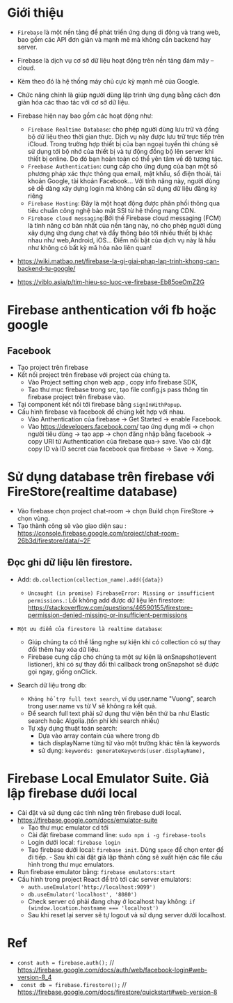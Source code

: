 # Giới thiệu

-   `Firebase` là một nền tảng để phát triển ứng dụng di động và trang web, bao gồm các API đơn giản và mạnh mẽ mà không cần backend hay server.
-   Firebase là dịch vụ cơ sở dữ liệu hoạt động trên nền tảng đám mây – cloud.
-   Kèm theo đó là hệ thống máy chủ cực kỳ mạnh mẽ của Google.
-   Chức năng chính là giúp người dùng lập trình ứng dụng bằng cách đơn giản hóa các thao tác với cơ sở dữ liệu.

-   Firebase hiện nay bao gồm các hoạt động như:

    -   `Firebase Realtime Database`: cho phép người dùng lưu trữ và đồng bộ dữ liệu theo thời gian thực. Dịch vụ này được lưu trữ trực tiếp trên iCloud. Trong trường hợp thiết bị của bạn ngoại tuyến thì chúng sẽ sử dụng tới bộ nhớ của thiết bị và tự động đồng bộ lên server khi thiết bị online. Do đó bạn hoàn toàn có thể yên tâm về độ tương tác.
    -   `Freebase Authentication`: cung cấp cho ứng dụng của bạn một số phương pháp xác thực thông qua email, mật khẩu, số điện thoải, tài khoản Google, tài khoản Facebook… Với tính năng này, người dùng sẽ dễ dàng xây dựng login mà không cần sử dụng dữ liệu đăng ký riêng
    -   `Firebase Hosting`: Đây là một hoạt động được phân phối thông qua tiêu chuẩn công nghệ bảo mật SSl từ hệ thống mạng CDN.
    -   `Firebase cloud messaging`:Bởi thế Firebase cloud messaging (FCM) là tính năng cơ bản nhất của nền tảng này, nó cho phép người dùng xây dựng ứng dụng chat và đẩy thông báo tới nhiều thiết bị khác nhau như web,Android, iOS… Điểm nổi bật của dịch vụ này là hầu như không có bất kỳ mã hóa nào liên quan!

-   https://wiki.matbao.net/firebase-la-gi-giai-phap-lap-trinh-khong-can-backend-tu-google/
-   https://viblo.asia/p/tim-hieu-so-luoc-ve-firebase-Eb85oeOmZ2G

# Firebase anthentication với fb hoặc google

## Facebook

-   Tạo project trên firebase
-   Kết nối project trên firebase với project của chúng ta.
    -   Vào Project setting chọn web app , copy info firebase SDK,
    -   Tạo thư mục firebase trong src, tạo file config.js pass thông tin firebase project trên firebase vào.
-   Tại component kết nối tới firebase bằng `signInWithPopup`.
-   Cấu hình firebase và facebook để chúng kết hợp với nhau.
    -   Vào Anthentication của firebase -> Get Started -> enable Facebook.
    -   Vào https://developers.facebook.com/ tạo ứng dụng mới -> chọn người tiêu dùng -> tạo app -> chọn đăng nhập bằng facebook -> copy URI từ Authentication của firebase qua-> save. Vào cài đặt copy ID và ID secret của facebook qua firebase -> Save -> Xong.

# Sử dụng database trên firebase với FireStore(realtime database)

-   Vào firebase chọn project chat-room -> chọn Build chọn FireStore -> chọn vùng.
-   Tạo thành công sẽ vào giao diện sau : https://console.firebase.google.com/project/chat-room-26b3d/firestore/data/~2F

## Đọc ghi dữ liệu lên firestore.

-   Add: `db.collection(collection_name).add({data})`

    -   `Uncaught (in promise) FirebaseError: Missing or insufficient permissions.`: Lỗi không add được dữ liệu lên firestore: https://stackoverflow.com/questions/46590155/firestore-permission-denied-missing-or-insufficient-permissions

-   `Một ưu điểm của firestore là realtime database`:

    -   Giúp chúng ta có thể lắng nghe sự kiện khi có collection có sự thay đổi thêm hay xóa dữ liệu.
    -   Firebase cung cấp cho chúng ta một sự kiện là onSnapshot(event listioner), khi có sự thay đổi thì callback trong onSnapshot sẽ được gọi ngay, giống onClick.

-   Search dữ liệu trong db:
    -   `Không hổ trợ full text search`, ví dụ user.name "Vuong", search trong user.name vs từ V sẽ không ra kết quả.
    -   Để search full text phải sử dụng thư viện bên thứ ba như Elastic search hoặc Algolia.(tốn phí khi search nhiều)
    -   Tự xậy dựng thuật toán search:
        -   Dựa vào array contain của where trong db
        -   tách displayName từng từ vào một trường khác tên là keywords
        -   sử dụng: `keywords: generateKeywords(user.displayName),`

# Firebase Local Emulator Suite. Giả lập firebase dưới local

-   Cài đặt và sử dụng các tính năng trên firebase dưới local.
-   https://firebase.google.com/docs/emulator-suite
    -   Tạo thư mục emulator cd tới
    -   Cài đặt firebase command line: `sudo npm i -g firebase-tools`
    -   Login dưới local: `firebase login`
    -   Tạo firebase dưới local: `firebase init`. Dùng `space` để chọn enter để đi tiếp. - Sau khi cài đặt giả lập thành công sẽ xuất hiện các file cấu hình trong thư mục emulators.
-   Run firebase emulator bằng: `firebase emulators:start`
-   Cấu hình trong project React để trỏ tới các server emulators:
    -   `auth.useEmulator('http://localhost:9099')`
    -   `db.useEmulator('localhost', '8080')`
    -   Check server có phải đang chạy ở localhost hay không: `if (window.location.hostname === 'localhost')`
    -   Sau khi reset lại server sẽ tự logout và sử dụng server dưới localhost.

# Ref

-   `const auth = firebase.auth();` // https://firebase.google.com/docs/auth/web/facebook-login#web-version-8_4
-   ` const db = firebase.firestore();` // https://firebase.google.com/docs/firestore/quickstart#web-version-8
